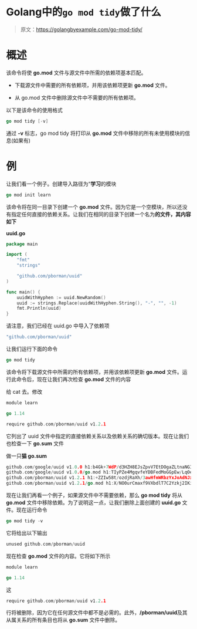 # Golang中的`go mod tidy`做了什么

> 原文：<https://golangbyexample.com/go-mod-tidy/>

# **概述**

该命令将使 **go.mod** 文件与源文件中所需的依赖项基本匹配。

*   下载源文件中需要的所有依赖项，并用该依赖项更新 **go.mod** 文件。

*   从 go.mod 文件中删除源文件中不需要的所有依赖项。

以下是该命令的使用格式

```go
go mod tidy [-v]
```

通过 **-v** 标志，go mod tidy 将打印从 **go.mod** 文件中移除的所有未使用模块的信息(如果有)

# **例**

让我们看一个例子。创建导入路径为“**学习**的模块

```go
go mod init learn
```

该命令将在同一目录下创建一个 **go.mod** 文件。因为它是一个空模块，所以还没有指定任何直接的依赖关系。让我们在相同的目录下创建一个名为**的文件，其内容如下**

**uuid.go**

```go
package main

import (
	"fmt"
	"strings"

	"github.com/pborman/uuid"
)

func main() {
	uuidWithHyphen := uuid.NewRandom()
	uuid := strings.Replace(uuidWithHyphen.String(), "-", "", -1)
	fmt.Println(uuid)
}
```

请注意，我们已经在 uuid.go 中导入了依赖项

```go
"github.com/pborman/uuid"
```

让我们运行下面的命令

```go
go mod tidy
```

该命令将下载源文件中所需的所有依赖项，并用该依赖项更新 **go.mod** 文件。运行此命令后，现在让我们再次检查 **go.mod** 文件的内容

给 cat 去。修改

```go
module learn

go 1.14

require github.com/pborman/uuid v1.2.1
```

它列出了 uuid 文件中指定的直接依赖关系以及依赖关系的确切版本。现在让我们也检查一下 **go.sum** 文件

做一只**猫 go.sum**

```go
github.com/google/uuid v1.0.0 h1:b4Gk+7WdP/d3HZH8EJsZpvV7EtDOgaZLtnaNGIu1adA=
github.com/google/uuid v1.0.0/go.mod h1:TIyPZe4MgqvfeYDBFedMoGGpEw/LqOeaOT+nhxU+yHo=
github.com/pborman/uuid v1.2.1 h1:+ZZIw58t/ozdjRaXh/3awHfmWRbzYxJoAdNJxe/3pvw=
github.com/pborman/uuid v1.2.1/go.mod h1:X/NO0urCmaxf9VXbdlT7C2Yzkj2IKimNn4k+gtPdI/k=
```

现在让我们再看一个例子，如果源文件中不需要依赖，那么 **go mod tidy** 将从 **go.mod** 文件中移除依赖。为了说明这一点，让我们删除上面创建的 **uuid.go** 文件。现在运行命令

```go
go mod tidy -v
```

它将给出以下输出

```go
unused github.com/pborman/uuid
```

现在检查 **go.mod** 文件的内容。它将如下所示

```go
module learn

go 1.14
```

这

```go
require github.com/pborman/uuid v1.2.1
```

行将被删除，因为它在任何源文件中都不是必需的。此外，**/pborman/uuid**及其从属关系的所有条目也将从 **go.sum** 文件中删除。